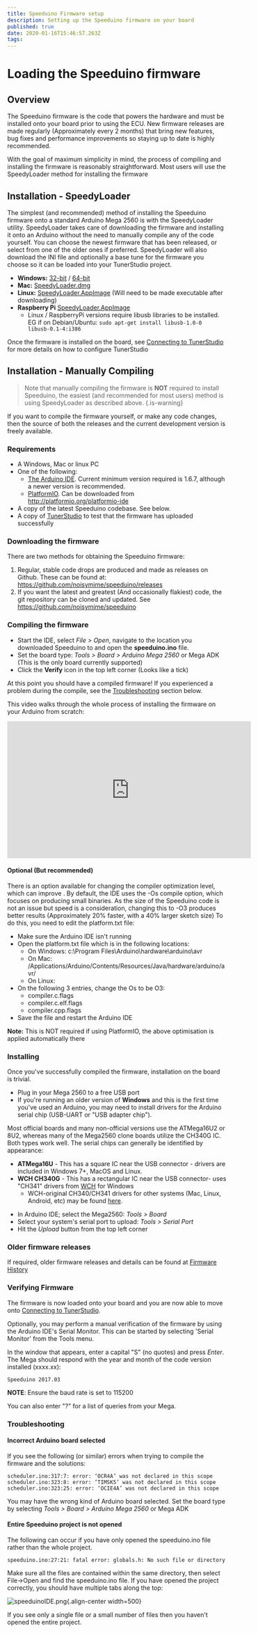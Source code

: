 ```yaml
---
title: Speeduino Firmware setup
description: Setting up the Speeduino firmware on your board
published: true
date: 2020-01-16T15:46:57.263Z
tags: 
---
```


# Loading the Speeduino firmware
## Overview
The Speeduino firmware is the code that powers the hardware and must be installed onto your board prior to using the ECU. New firmware releases are made regularly (Approximately every 2 months) that bring new features, bug fixes and performance improvements so staying up to date is highly recommended. 

With the goal of maximum simplicity in mind, the process of compiling and installing the firmware is reasonably straightforward. Most users will use the SpeedyLoader method for installing the firmware


## Installation - SpeedyLoader

The simplest (and recommended) method of installing the Speeduino firmware onto a standard Arduino Mega 2560 is with the SpeedyLoader utility. SpeedyLoader takes care of downloading the firmware and installing it onto an Arduino without the need to manually compile any of the code yourself. You can choose the newest firmware that has been released, or select from one of the older ones if preferred. SpeedyLoader will also download the INI file and optionally a base tune for the firmware you choose so it can be loaded into your TunerStudio project.

-   **Windows:** [32-bit](https://github.com/speeduino/SpeedyLoader/releases/latest/download/SpeedyLoader-ia32.exe) / [64-bit](https://github.com/speeduino/SpeedyLoader/releases/latest/download/SpeedyLoader-x64.exe)
-   **Mac:** [SpeedyLoader.dmg](https://github.com/speeduino/SpeedyLoader/releases/latest/download/SpeedyLoader.dmg)
-   **Linux:** [SpeedyLoader.AppImage](https://github.com/speeduino/SpeedyLoader/releases/latest/download/SpeedyLoader.AppImage) (Will need to be made executable after downloading)
-   **Raspberry Pi** [SpeedyLoader.AppImage](https://github.com/speeduino/SpeedyLoader/releases/latest/download/SpeedyLoader-armv7l.AppImage)
    -   Linux / RaspberryPi versions require libusb libraries to be installed. EG if on Debian/Ubuntu:
            `sudo apt-get install libusb-1.0-0 libusb-0.1-4:i386`

Once the firmware is installed on the board, see [Connecting to TunerStudio](/Connecting_to_TunerStudio) for more details on how to configure TunerStudio

## Installation - Manually Compiling
> Note that manually compiling the firmware is **NOT** required to install Speeduino, the easiest (and recommended for most users) method is using SpeedyLoader as described above.
{.is-warning}

 
If you want to compile the firmware yourself, or make any code changes, then the source of both the releases and the current development version is freely available.

### Requirements

-   A Windows, Mac or linux PC
-   One of the following:
    -   [The Arduino IDE](http://arduino.cc/en/Main/Software). Current minimum version required is 1.6.7, although a newer version is recommended.
    -   [PlatformIO](http://platformio.org/). Can be downloaded from <http://platformio.org/platformio-ide>
-   A copy of the latest Speeduino codebase. See below.
-   A copy of [TunerStudio](http://www.tunerstudio.com/index.php/downloads) to test that the firmware has uploaded successfully

### Downloading the firmware

There are two methods for obtaining the Speeduino firmware:

1.  Regular, stable code drops are produced and made as releases on Github. These can be found at: <https://github.com/noisymime/speeduino/releases>
2.  If you want the latest and greatest (And occasionally flakiest) code, the git repository can be cloned and updated. See <https://github.com/noisymime/speeduino>

### Compiling the firmware

-   Start the IDE, select *File &gt; Open*, navigate to the location you downloaded Speeduino to and open the **speeduino.ino** file.
-   Set the board type: *Tools &gt; Board &gt; Arduino Mega 2560* or Mega ADK (This is the only board currently supported)
-   Click the **Verify** icon in the top left corner (Looks like a tick) 

At this point you should have a compiled firmware! If you experienced a problem during the compile, see the [Troubleshooting](http://speeduino.com/wiki/index.php?title=Compiling_and_Installing_Firmware&action=edit&section=4#Troubleshooting) section below.

This video walks through the whole process of installing the firmware on your Arduino from scratch:

<center>
<iframe width="560" height="315" src="https://www.youtube.com/embed/AX9URou4JTs" frameborder="0" allow="accelerometer; autoplay; encrypted-media; gyroscope; picture-in-picture" allowfullscreen></iframe>
</center>

#### Optional (But recommended)

There is an option available for changing the compiler optimization level, which can improve . By default, the IDE uses the -Os compile option, which focuses on producing small binaries. As the size of the Speeduino code is not an issue but speed is a consideration, changing this to -O3 produces better results (Approximately 20% faster, with a 40% larger sketch size) To do this, you need to edit the platform.txt file:

-   Make sure the Arduino IDE isn't running
-   Open the platform.txt file which is in the following locations:
    -   On Windows: c:\\Program Files\\Arduino\\hardware\\arduino\\avr
    -   On Mac: /Applications/Arduino/Contents/Resources/Java/hardware/arduino/avr/
    -   On Linux:
-   On the following 3 entries, change the Os to be O3:
    -   compiler.c.flags
    -   compiler.c.elf.flags
    -   compiler.cpp.flags
-   Save the file and restart the Arduino IDE

**Note:** This is NOT required if using PlatformIO, the above optimisation is applied automatically there

### Installing

Once you've successfully compiled the firmware, installation on the board is trivial.

-   Plug in your Mega 2560 to a free USB port
-   If you're running an older version of **Windows** and this is the first time you've used an Arduino, you may need to install drivers for the Arduino serial chip (USB-UART or "USB adapter chip").

Most official boards and many non-official versions use the ATMega16U2 or 8U2, whereas many of the Mega2560 clone boards utilize the CH340G IC. Both types work well. The serial chips can generally be identified by appearance:

* **ATMega16U** - This has a square IC near the USB connector - drivers are included in Windows 7+, MacOS and Linux.
* **WCH CH340G** - This has a rectangular IC near the USB connector- uses "CH341" drivers from [WCH](http://www.wch.cn/downloads/file/65.html) for Windows
  * WCH-original CH340/CH341 drivers for other systems (Mac, Linux, Android, etc) may be found [here](http://www.wch.cn/downloads/CH341SER_ZIP.html).

-   In Arduino IDE; select the Mega2560: *Tools &gt; Board*
-   Select your system's serial port to upload: *Tools &gt; Serial Port*
-   Hit the *Upload* button from the top left corner 

### Older firmware releases

If required, older firmware releases and details can be found at [Firmware History](Firmware_History "wikilink")

### Verifying Firmware

The firmware is now loaded onto your board and you are now able to move onto [Connecting to TunerStudio](Connecting_to_TunerStudio "wikilink").

Optionally, you may perform a manual verification of the firmware by using the Arduino IDE's Serial Monitor. This can be started by selecting 'Serial Monitor' from the Tools menu.

In the window that appears, enter a capital "S" (no quotes) and press *Enter*. The Mega should respond with the year and month of the code version installed (xxxx.xx):

    Speeduino 2017.03

**NOTE**: Ensure the baud rate is set to 115200

You can also enter "?" for a list of queries from your Mega.

### Troubleshooting

#### Incorrect Arduino board selected

If you see the following (or similar) errors when trying to compile the firmware and the solutions:

    scheduler.ino:317:7: error: ‘OCR4A’ was not declared in this scope
    scheduler.ino:323:8: error: ‘TIMSK5’ was not declared in this scope
    scheduler.ino:323:25: error: ‘OCIE4A’ was not declared in this scope

You may have the wrong kind of Arduino board selected. Set the board type by selecting *Tools &gt; Board &gt; Arduino Mega 2560* or Mega ADK

#### Entire Speeduino project is not opened

The following can occur if you have only opened the speeduino.ino file rather than the whole project.

`speeduino.ino:27:21: fatal error: globals.h: No such file or directory`

Make sure all the files are contained within the same directory, then select File-&gt;Open and find the speeduino.ino file. If you have opened the project correctly, you should have multiple tabs along the top:

![speeduinoIDE.png](/img/TunerStudio/speeduinoIDE.png){.align-center width=500}

If you see only a single file or a small number of files then you haven't opened the entire project.